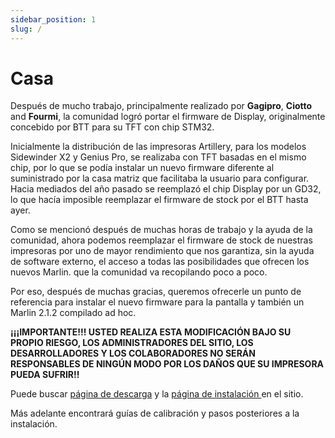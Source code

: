```yaml
---
sidebar_position: 1
slug: /
---
```


# Casa

Después de mucho trabajo, principalmente realizado por **Gagipro**, **Ciotto** and **Fourmi**, la comunidad logró portar el firmware de Display, originalmente concebido por BTT para su TFT con chip STM32.

Inicialmente la distribución de las impresoras Artillery, para los modelos Sidewinder X2 y Genius Pro, se realizaba con TFT basadas en el mismo chip, por lo que se podía instalar un nuevo firmware diferente al suministrado por la casa matriz que facilitaba la usuario para configurar.  Hacia mediados del año pasado se reemplazó el chip Display por un GD32, lo que hacía imposible reemplazar el firmware de stock por el BTT hasta ayer.

Como se mencionó después de muchas horas de trabajo y la ayuda de la comunidad, ahora podemos reemplazar el firmware de stock de nuestras impresoras por uno de mayor rendimiento que nos garantiza, sin la ayuda de software externo, el acceso a todas las posibilidades que ofrecen los nuevos Marlin. que la comunidad va recopilando poco a poco.

Por eso, después de muchas gracias, queremos ofrecerle un punto de referencia para instalar el nuevo firmware para la pantalla y también un Marlin 2.1.2 compilado ad hoc.

**¡¡¡IMPORTANTE!!! USTED REALIZA ESTA MODIFICACIÓN BAJO SU PROPIO RIESGO, LOS ADMINISTRADORES DEL SITIO, LOS DESARROLLADORES Y LOS COLABORADORES NO SERÁN RESPONSABLES DE NINGÚN MODO POR LOS DAÑOS QUE SU IMPRESORA PUEDA SUFRIR!!**


Puede buscar [página de descarga](downloads.mdx) y la [página de instalación ](installation.md) en el sitio.

Más adelante encontrará guías de calibración y pasos posteriores a la instalación.